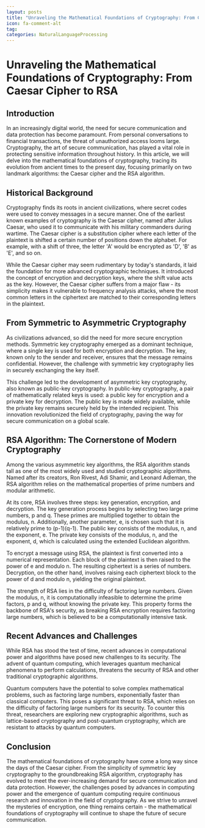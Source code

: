```yaml
---
layout: posts
title: "Unraveling the Mathematical Foundations of Cryptography: From Caesar Cipher to RSA"
icon: fa-comment-alt
tag:      
categories: NaturalLanguageProcessing
---
```



# Unraveling the Mathematical Foundations of Cryptography: From Caesar Cipher to RSA

## Introduction

In an increasingly digital world, the need for secure communication and data protection has become paramount. From personal conversations to financial transactions, the threat of unauthorized access looms large. Cryptography, the art of secure communication, has played a vital role in protecting sensitive information throughout history. In this article, we will delve into the mathematical foundations of cryptography, tracing its evolution from ancient times to the present day, focusing primarily on two landmark algorithms: the Caesar cipher and the RSA algorithm.

## Historical Background

Cryptography finds its roots in ancient civilizations, where secret codes were used to convey messages in a secure manner. One of the earliest known examples of cryptography is the Caesar cipher, named after Julius Caesar, who used it to communicate with his military commanders during wartime. The Caesar cipher is a substitution cipher where each letter of the plaintext is shifted a certain number of positions down the alphabet. For example, with a shift of three, the letter 'A' would be encrypted as 'D', 'B' as 'E', and so on.

While the Caesar cipher may seem rudimentary by today's standards, it laid the foundation for more advanced cryptographic techniques. It introduced the concept of encryption and decryption keys, where the shift value acts as the key. However, the Caesar cipher suffers from a major flaw - its simplicity makes it vulnerable to frequency analysis attacks, where the most common letters in the ciphertext are matched to their corresponding letters in the plaintext.

## From Symmetric to Asymmetric Cryptography

As civilizations advanced, so did the need for more secure encryption methods. Symmetric key cryptography emerged as a dominant technique, where a single key is used for both encryption and decryption. The key, known only to the sender and receiver, ensures that the message remains confidential. However, the challenge with symmetric key cryptography lies in securely exchanging the key itself.

This challenge led to the development of asymmetric key cryptography, also known as public-key cryptography. In public-key cryptography, a pair of mathematically related keys is used: a public key for encryption and a private key for decryption. The public key is made widely available, while the private key remains securely held by the intended recipient. This innovation revolutionized the field of cryptography, paving the way for secure communication on a global scale.

## RSA Algorithm: The Cornerstone of Modern Cryptography

Among the various asymmetric key algorithms, the RSA algorithm stands tall as one of the most widely used and studied cryptographic algorithms. Named after its creators, Ron Rivest, Adi Shamir, and Leonard Adleman, the RSA algorithm relies on the mathematical properties of prime numbers and modular arithmetic.

At its core, RSA involves three steps: key generation, encryption, and decryption. The key generation process begins by selecting two large prime numbers, p and q. These primes are multiplied together to obtain the modulus, n. Additionally, another parameter, e, is chosen such that it is relatively prime to (p-1)(q-1). The public key consists of the modulus, n, and the exponent, e. The private key consists of the modulus, n, and the exponent, d, which is calculated using the extended Euclidean algorithm.

To encrypt a message using RSA, the plaintext is first converted into a numerical representation. Each block of the plaintext is then raised to the power of e and modulo n. The resulting ciphertext is a series of numbers. Decryption, on the other hand, involves raising each ciphertext block to the power of d and modulo n, yielding the original plaintext.

The strength of RSA lies in the difficulty of factoring large numbers. Given the modulus, n, it is computationally infeasible to determine the prime factors, p and q, without knowing the private key. This property forms the backbone of RSA's security, as breaking RSA encryption requires factoring large numbers, which is believed to be a computationally intensive task.

## Recent Advances and Challenges

While RSA has stood the test of time, recent advances in computational power and algorithms have posed new challenges to its security. The advent of quantum computing, which leverages quantum mechanical phenomena to perform calculations, threatens the security of RSA and other traditional cryptographic algorithms.

Quantum computers have the potential to solve complex mathematical problems, such as factoring large numbers, exponentially faster than classical computers. This poses a significant threat to RSA, which relies on the difficulty of factoring large numbers for its security. To counter this threat, researchers are exploring new cryptographic algorithms, such as lattice-based cryptography and post-quantum cryptography, which are resistant to attacks by quantum computers.

## Conclusion

The mathematical foundations of cryptography have come a long way since the days of the Caesar cipher. From the simplicity of symmetric key cryptography to the groundbreaking RSA algorithm, cryptography has evolved to meet the ever-increasing demand for secure communication and data protection. However, the challenges posed by advances in computing power and the emergence of quantum computing require continuous research and innovation in the field of cryptography. As we strive to unravel the mysteries of encryption, one thing remains certain - the mathematical foundations of cryptography will continue to shape the future of secure communication.